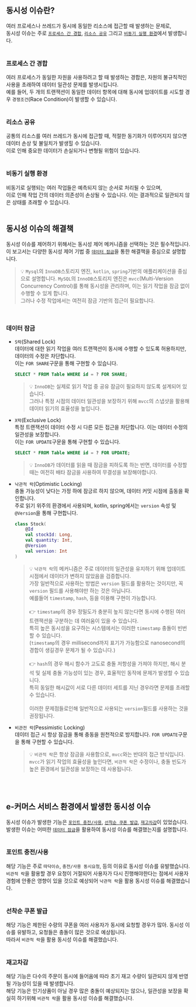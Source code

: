 ## 동시성 이슈란?
여러 프로세스나 쓰레드가 동시에 동일한 리소스에 접근할 때 발생하는 문제로,<br>
동시성 이슈는 주로 [`프로세스 간 경합`](#프로세스-간-경합), [`리소스 공유`](#리소스-공유) 그리고 [`비동기 실행 환경`](#비동기-실행-환경)에서 발생합니다.<br><br>
### 프로세스 간 경합
여러 프로세스가 동일한 자원을 사용하려고 할 때 발생하는 경합은, 자원의 불규칙적인 사용을 초래하여 데이터 일관성 문제를 발생시킵니다.<br>
예를 들어, 두 개의 트랜잭션이 동일한 데이터 항목에 대해 동시에 업데이트를 시도할 경우 `경쟁조건`(Race Condition)이 발생할 수 있습니다.<br><br>

### 리소스 공유
공통의 리소스를 여러 쓰레드가 동시에 접근할 때, 적절한 동기화가 이루어지지 않으면 데이터 손상 및 불일치가 발생힐 수 있습니다.<br>
이로 인해 중요한 데이터가 손실되거나 변형될 위험이 있습니다.<br><br>

### 비동기 실행 환경
비동기로 실행되는 여러 작업들은 예측되지 않는 순서로 처리될 수 있으며,<br>
이로 인해 작업 간의 데이터 의존성이 손상될 수 있습니다. 이는 결과적으로 일관되지 않은 상태를 초래할 수 있습니다.<br><br>

## 동시성 이슈의 해결책
동시성 이슈를 제어하기 위해서는 동시성 제어 메커니즘을 선택하는 것은 필수적입니다.<br>
이 보고서는 다양한 동시성 제어 기법 중 [`데이터 잠금`](#데이터-잠금)을 통한 해결책을 중심으로 설명합니다.<br>
> 💡 `Mysql`의 `InnoDB`스토리지 엔진, `kotlin`, `spring`기반의 애플리케이션을 중심으로 설명합니다.
> `MySQL`의 `InnoDB`스토리지 엔진은 `mvcc`(Multi-Version Concurrency Control)를 통해 동시성을 관리하며, 이는 읽기 작업을 잠금 없이 수행할 수 있게 합니다.<br>
> 그러나 수정 작업에서는 여전히 잠금 기반의 접근이 필요합니다.

<br>

### 데이터 잠금
- `S락`(Shared Lock)<br>
    데이터에 대한 읽기 작업을 여러 트랜잭션이 동시에 수행할 수 있도록 허용하지만, 데이터의 수정은 차단합니다.<br>
    이는 `FOR SHARE`구문을 통해 구현할 수 있습니다.<br>
    ```SQL
    SELECT * FROM Table WHERE id = ? FOR SHARE;
    ```
    > 💡 `InnoDB`는 실제로 읽기 작업 중 공유 잠금이 필요하지 않도록 설계되어 있습니다.<br>
    > 그러나 특정 시점의 데이터 일관성을 보장하기 위해 `mvcc`의 스냅샷을 활용해 데이터 읽기의 효율성을 높입니다.
    
- `X락`(Exclusive Lock)<br>
    특정 트랜잭션이 데이터 수정 시 다른 모든 접근을 차단합니다. 이는 데이터 수정의 일관성을 보장합니다.<br>
    이는 `FOR UPDATE`구문을 통해 구현할 수 있습니다.<br>
    ```SQL
    SELECT * FROM Table WHERE id = ? FOR UPDATE;
    ```
    > 💡 `InnoDB`가 데이터를 읽을 때 잠금을 피하도록 하는 반면, 데이터를 수정할 때는 여전히 배타 잠금을 사용하여 무결성을 보장해야합니다.

- `낙관적 락`(Optimistic Locking)<br>
    충돌 가능성이 낮다는 가정 하에 잠긍르 하지 않으며, 데이터 커밋 시점에 출동을 확인합니다.<br>
    주로 읽기 위주의 환경에서 사용되며, kotlin, spring에서는 `version` 속성 및 `@Version`을 통해 구현합니다.<br>
    ```kotlin
    class Stock(
        @Id
        val stockId: Long,
        val quantity: Int,
        @Version
        val version: Int
    )
    ```
    > 💡 `낙관적 락`의 메커니즘은 주로 데이터의 일관성을 유지하기 위해 업데이트 시점에서 데이터가 변하지 않았음을 검증합니다.<br>
    > 가장 일반적으로 사용하는 방법은 `version` 필드를 활용하는 것이지만, 꼭 `version` 필드를 사용해야만 하는 것은 아닙니다.<br>
    > 예를들어 `timestamp`, `hash`, 등을 이용해 구현이 가능합니다.<br><br>
    > 👉 `timestamp`의 경우 정밀도가 충분히 높지 않는다면 동시에 수행된 여러 트랜잭션을 구분하는 데 여러움이 있을 수 있습니다.<br>
    > 특히 높은 동시성을 요구하는 시스템에서는 이러한 `timestamp` 충돌이 빈번할 수 있습니다.<br>
    > (`timestamp`의 경우 millisecond까지 표기가 가능함으로 nanosecond의 경합이 생길경우 문제가 될 수 있습니다.)<br><br>
    > 👉 `hash`의 경우 해시 함수가 고도로 충돌 저항성을 가져야 하지만, 해시 분석 및 실제 충돌 가능성이 있는 경우, 효율적인 동작에 문제가 발생할 수 있습니다.<br>
    > 특히 동일한 해시값이 서로 다른 데이터 세트를 지닌 경우라면 문제를 초래할 수 있습니다.<br><br>
    > 이러한 문제점들로인해 일반적으로 사용되는 `version`필드를 사용하는 것을 권장됩니다.

- `비관전 락`(Pessimistic Locking)<br>
    데이터 접근 시 항상 잠금을 통해 충동을 원천적으로 방지합니다. `FOR UPDATE`구문을 통해 구현할 수 있습니다.<br>
    > 💡 `비관적 락`은 항상 잠금을 사용함으로, `mvcc`와는 반대의 접근 방식입니다.<br>
    > `mvcc`가 읽기 작업의 효율성을 높인다면, `비관적 락`은 수정이나, 충돌 빈도가 높은 환경에서 일관성을 보장하는 데 사용됩니다.

<br><br>

## e-커머스 서비스 환경에서 발생한 동시성 이슈
동시성 이슈가 발생한 기능은 [`포인트 충전/사용`](#포인트-충전사용), [`선착순 쿠폰 발급`](#선착순-쿠폰-발급), [`재고차감`](#재고차감)이 있었습니다.<br>
발생한 이슈는 어떠한 [`데이터 잠금`](#데이터-잠금)을 활용하여 동시성 이슈를 해결했는지를 설명합니다.<br><br>

### 포인트 충전/사용
해당 기능은 주로 `따닥이슈`, `충전/사용 동시요청`, 등의 이유로 동시성 이슈를 유발했습니다.<br>
`비관적 락`을 활용할 경우 요청이 거절되어 사용자가 다시 진행해야한다는 점에서 사용자 경험에 안좋은 영향이 있을 것으로 예상되어 `낙관적 락`을 활용 동시성 이슈를 해결했습니다.<br><br>

### 선착순 쿠폰 발급
해당 기능은 제한된 수량의 쿠폰을 여러 사용자가 동시에 요청할 경우가 많아. 동시성 이슈를 유발하고, 요청들은 충돌이 많은 것으로 예상됩니다.<br>
따라서 `비관적 락`을 활용 동시성 이슈를 해결했습니다.<br><br>

### 재고차감
해당 기능은 다수의 주문이 동시에 들어옴에 따라 초기 재고 수량이 일관되지 않게 반영될 가능성이 있을 때 발생합니다.<br>
해당 기능은 인기상품이 아닐 경우 많은 충돌이 예상되지는 않으나, 일관성을 보장을 확실히 하기위해 `비관적 락`을 활용 동시성 이슈를 해결했습니다.<br><br>